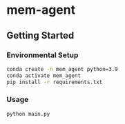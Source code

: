 # mem-agent

## Getting Started

### Environmental Setup

```bash
conda create -n mem_agent python=3.9
conda activate mem_agent
pip install -r requirements.txt
```

### Usage
```bash
python main.py
```